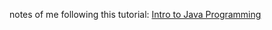notes of me following this tutorial: [Intro to Java Programming](https://www.youtube.com/watch?v=GoXwIVyNvX0&feature=youtu.be)
